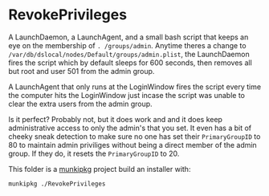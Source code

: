 # RevokePrivileges
A LaunchDaemon, a LaunchAgent, and a small bash script that keeps an eye on the membership of `. /groups/admin`. Anytime theres a change to `/var/db/dslocal/nodes/Default/groups/admin.plist`, the LaunchDaemon fires the script which by default sleeps for 600 seconds, then removes all but root and user 501 from the admin group.

A LaunchAgent that only runs at the LoginWindow fires the script every time the computer hits the LoginWindow just incase the script was unable to clear the extra users from the admin group.

Is it perfect? Probably not, but it does work and and it does keep administrative access to only the admin's that you set. It even has a bit of cheeky sneak detection to make sure no one has set their `PrimaryGroupID` to 80 to maintain admin priviliges without being a direct member of the admin group. If they do, it resets the `PrimaryGroupID` to 20.

This folder is a [munkipkg](https://github.com/munki/munki-pkg) project build an installer with:

`munkipkg ./RevokePrivileges`
